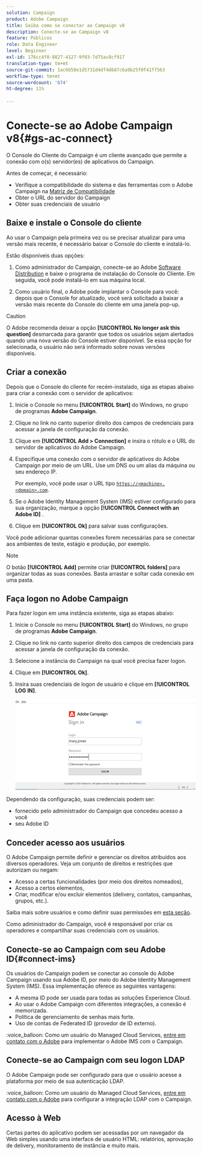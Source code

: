 ```yaml
---
solution: Campaign
product: Adobe Campaign
title: Saiba como se conectar ao Campaign v8
description: Conecte-se ao Campaign v8
feature: Públicos
role: Data Engineer
level: Beginner
exl-id: 176cc4f0-8827-4127-9f03-7d75ac8cf917
translation-type: tm+mt
source-git-commit: 1ac6b58e1d5731d4df4d6d7c6a9b25f0f41ff563
workflow-type: tm+mt
source-wordcount: '674'
ht-degree: 11%

---
```


# Conecte-se ao Adobe Campaign v8{#gs-ac-connect}

O Console do Cliente do Campaign é um cliente avançado que permite a conexão com o(s) servidor(es) de aplicativos do Campaign.

Antes de começar, é necessário:

* Verifique a compatibilidade do sistema e das ferramentas com o Adobe Campaign na [Matriz de Compatibilidade](compatibility-matrix.md)
* Obter o URL do servidor do Campaign
* Obter suas credenciais de usuário

## Baixe e instale o Console do cliente

Ao usar o Campaign pela primeira vez ou se precisar atualizar para uma versão mais recente, é necessário baixar o Console do cliente e instalá-lo.

Estão disponíveis duas opções:

1. Como administrador do Campaign, conecte-se ao Adobe [Software Distribution](https://experience.adobe.com/#/downloads/content/software-distribution/encampaign.html) e baixe o programa de instalação do Console do Cliente. Em seguida, você pode instalá-lo em sua máquina local.

1. Como usuário final, o Adobe pode implantar o Console para você: depois que o Console for atualizado, você será solicitado a baixar a versão mais recente do Console do cliente em uma janela pop-up.

>[!CAUTION]
>
>O Adobe recomenda deixar a opção **[!UICONTROL No longer ask this question]** desmarcada para garantir que todos os usuários sejam alertados quando uma nova versão do Console estiver disponível.  Se essa opção for selecionada, o usuário não será informado sobre novas versões disponíveis.

## Criar a conexão

Depois que o Console do cliente for recém-instalado, siga as etapas abaixo para criar a conexão com o servidor de aplicativos:

1. Inicie o Console no menu **[!UICONTROL Start]** do Windows, no grupo de programas **Adobe Campaign**.

1. Clique no link no canto superior direito dos campos de credenciais para acessar a janela de configuração da conexão.

1. Clique em **[!UICONTROL Add > Connection]** e insira o rótulo e o URL do servidor de aplicativos do Adobe Campaign.

1. Especifique uma conexão com o servidor de aplicativos do Adobe Campaign por meio de um URL. Use um DNS ou um alias da máquina ou seu endereço IP.

   Por exemplo, você pode usar o URL tipo [`https://<machine>.<domain>.com`](https://myserver.adobe.com).

1. Se o Adobe Identity Management System (IMS) estiver configurado para sua organização, marque a opção **[!UICONTROL Connect with an Adobe ID]** .

1. Clique em **[!UICONTROL Ok]** para salvar suas configurações.

Você pode adicionar quantas conexões forem necessárias para se conectar aos ambientes de teste, estágio e produção, por exemplo.

>[!NOTE]
>
>O botão **[!UICONTROL Add]** permite criar **[!UICONTROL folders]** para organizar todas as suas conexões. Basta arrastar e soltar cada conexão em uma pasta.

## Faça logon no Adobe Campaign

Para fazer logon em uma instância existente, siga as etapas abaixo:

1. Inicie o Console no menu **[!UICONTROL Start]** do Windows, no grupo de programas **Adobe Campaign**.

1. Clique no link no canto superior direito dos campos de credenciais para acessar a janela de configuração da conexão.

1. Selecione a instância do Campaign na qual você precisa fazer logon.

1. Clique em **[!UICONTROL Ok]**.

1. Insira suas credenciais de logon de usuário e clique em **[!UICONTROL LOG IN]**.

   ![](assets/sign-in-v8.png)

Dependendo da configuração, suas credenciais podem ser:

* fornecido pelo administrador do Campaign que concedeu acesso a você
* seu Adobe ID

## Conceder acesso aos usuários

O Adobe Campaign permite definir e gerenciar os direitos atribuídos aos diversos operadores. Veja um conjunto de direitos e restrições que autorizam ou negam:

* Acesso a certas funcionalidades (por meio dos direitos nomeados),
* Acesso a certos elementos,
* Criar, modificar e/ou excluir elementos (delivery, contatos, campanhas, grupos, etc.).

Saiba mais sobre usuários e como definir suas permissões em [esta seção](permissions.md).

Como administrador do Campaign, você é responsável por criar os operadores e compartilhar suas credenciais com os usuários.

## Conecte-se ao Campaign com seu Adobe ID{#connect-ims}

Os usuários do Campaign podem se conectar ao console do Adobe Campaign usando sua Adobe ID, por meio do Adobe Identity Management System (IMS). Essa implementação oferece as seguintes vantagens:

* A mesma ID pode ser usada para todas as soluções Experience Cloud.
* Ao usar o Adobe Campaign com diferentes integrações, a conexão é memorizada.
* Política de gerenciamento de senhas mais forte.
* Uso de contas de Federated ID (provedor de ID externo).

:voice_balloon: Como um usuário do Managed Cloud Services, [entre em contato com o Adobe](support.md#support) para implementar o Adobe IMS com o Campaign.

## Conecte-se ao Campaign com seu logon LDAP

O Adobe Campaign pode ser configurado para que o usuário acesse a plataforma por meio de sua autenticação LDAP.

:voice_balloon: Como um usuário do Managed Cloud Services, [entre em contato com o Adobe](support.md#support) para configurar a integração LDAP com o Campaign.


## Acesso à Web

Certas partes do aplicativo podem ser acessadas por um navegador da Web simples usando uma interface de usuário HTML: relatórios, aprovação de delivery, monitoramento de instância e muito mais.
